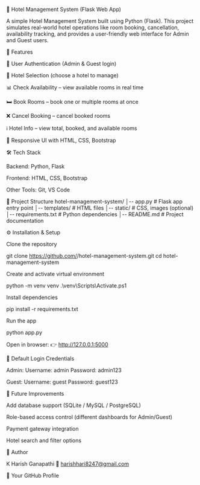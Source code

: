 🏨 Hotel Management System (Flask Web App)

A simple Hotel Management System built using Python (Flask).
This project simulates real-world hotel operations like room booking, cancellation, availability tracking, and provides a user-friendly web interface for Admin and Guest users.

🚀 Features

🔑 User Authentication (Admin & Guest login)

🏨 Hotel Selection (choose a hotel to manage)

📊 Check Availability – view available rooms in real time

🛏️ Book Rooms – book one or multiple rooms at once

❌ Cancel Booking – cancel booked rooms

ℹ️ Hotel Info – view total, booked, and available rooms

🎨 Responsive UI with HTML, CSS, Bootstrap

🛠 Tech Stack

Backend: Python, Flask

Frontend: HTML, CSS, Bootstrap

Other Tools: Git, VS Code

📂 Project Structure
hotel-management-system/
│-- app.py               # Flask app entry point
│-- templates/           # HTML files
│-- static/              # CSS, images (optional)
│-- requirements.txt     # Python dependencies
│-- README.md            # Project documentation

⚙️ Installation & Setup

Clone the repository

git clone https://github.com/<YourUsername>/hotel-management-system.git
cd hotel-management-system


Create and activate virtual environment

python -m venv venv
.\venv\Scripts\Activate.ps1


Install dependencies

pip install -r requirements.txt


Run the app

python app.py


Open in browser: 👉 http://127.0.0.1:5000

🔑 Default Login Credentials

Admin:
Username: admin
Password: admin123

Guest:
Username: guest
Password: guest123

🎯 Future Improvements

Add database support (SQLite / MySQL / PostgreSQL)

Role-based access control (different dashboards for Admin/Guest)

Payment gateway integration

Hotel search and filter options

👤 Author

K Harish Ganapathi
📧 harishhari8247@gmail.com

💼 Your GitHub Profile
